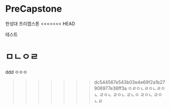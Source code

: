 # PreCapstone
한성대 프리캡스톤
<<<<<<< HEAD

테스트

ㅁㄴㅇㄹ
=======
ddd
ㅇㅇㅇ
>>>>>>> dc544567e543b03e4e69f2a1b27906977e36ff3a
ㅇㄹㅇㄴㄹㅇㄴㄹㅇㄴ
ㄹㅇㄴ
ㄹㅇㄴ
ㄹㄴㅇ
ㄹㅇㄴ
ㄹㅇㄴㄹ